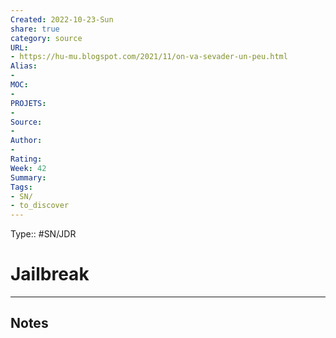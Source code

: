 ```yaml
---
Created: 2022-10-23-Sun
share: true 
category: source
URL:
- https://hu-mu.blogspot.com/2021/11/on-va-sevader-un-peu.html
Alias:
- 
MOC:
- 
PROJETS:
- 
Source:
- 
Author:
- 
Rating:
Week: 42
Summary: 
Tags:
- SN/
- to_discover
---
```

Type:: #SN/JDR 
# Jailbreak


***

## Notes
